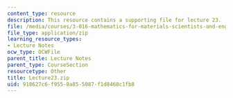 ```yaml
---
content_type: resource
description: This resource contains a supporting file for lecture 23.
file: /media/courses/3-016-mathematics-for-materials-scientists-and-engineers-fall-2005/918627c6f9558a855087f1d8468c1fb8_Lecture23.zip
file_type: application/zip
learning_resource_types:
- Lecture Notes
ocw_type: OCWFile
parent_title: Lecture Notes
parent_type: CourseSection
resourcetype: Other
title: Lecture23.zip
uid: 918627c6-f955-8a85-5087-f1d8468c1fb8
---
```

